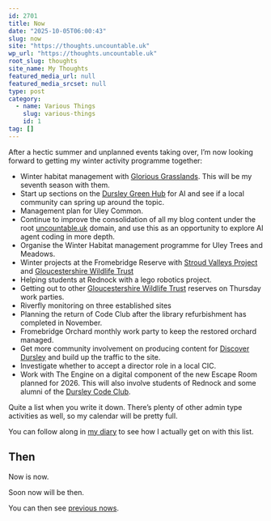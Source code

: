 ```yaml
---
id: 2701
title: Now
date: "2025-10-05T06:00:43"
slug: now
site: "https://thoughts.uncountable.uk"
wp_url: "https://thoughts.uncountable.uk"
root_slug: thoughts
site_name: My Thoughts
featured_media_url: null
featured_media_srcset: null
type: post
category:
  - name: Various Things
    slug: various-things
    id: 1
tag: []
---
```



<p>After a hectic summer and unplanned events taking over, I&#8217;m now looking forward to getting my winter activity programme together:</p>



<ul class="wp-block-list">
<li>Winter habitat management with <a href="https://www.cotswolds-nl.org.uk/looking-after/our-grasslands-projects/glorious-cotswolds-grasslands/">Glorious Grasslands</a>. This will be my seventh season with them.</li>



<li>Start up sections on the <a href="https://hub.dursleygreen.org.uk">Dursley Green Hub</a> for AI and see if a local community can spring up around the topic.</li>



<li>Management plan for Uley Common.</li>



<li>Continue to improve the consolidation of all my blog content under the root <a href="https://uncountable.uk/">uncountable.uk</a> domain, and use this as an opportunity to explore AI agent coding in more depth.</li>



<li>Organise the Winter Habitat management programme for Uley Trees and Meadows.</li>



<li>Winter projects at the Fromebridge Reserve with <a href="https://www.stroudvalleysproject.org/">Stroud Valleys Project</a> and <a href="https://www.gloucestershirewildlifetrust.co.uk/volunteer">Gloucestershire Wildlife Trust</a></li>



<li>Helping students at Rednock with a lego robotics project.</li>



<li>Getting out to other <a href="https://www.gloucestershirewildlifetrust.co.uk/volunteer">Gloucestershire Wildlife Trust</a> reserves on Thursday work parties.</li>



<li>Riverfly monitoring on three established sites</li>



<li>Planning the return of Code Club after the library refurbishment has completed in November.</li>



<li>Fromebridge Orchard monthly work party to keep the restored orchard managed.</li>



<li>Get more community involvement on producing content for <a href="https://discoverdursley.org.uk/">Discover Dursley</a> and build up the traffic to the site.</li>



<li>Investigate whether to accept a director role in a local CIC.</li>



<li>Work with The Engine on a digital component of the new Escape Room planned for 2026.  This will also involve students of Rednock and some alumni of the <a href="https://www.facebook.com/dursleycodeclub">Dursley Code Club</a>.</li>
</ul>



<p>Quite a list when you write it down.  There&#8217;s plenty of other admin type activities as well, so my calendar will be pretty full.</p>



<p>You can follow along in <a href="https://diary.uncountable.uk/">my diary</a> to see how I actually get on with this list.</p>



<h2 class="wp-block-heading" style="padding-top:var(--wp--preset--spacing--50)">Then</h2>



<p>Now is now.</p>



<p>Soon now will be then.</p>



<p>You can then see <a href="https://thoughts.uncountable.uk/topic/then/">previous nows</a>.</p>
